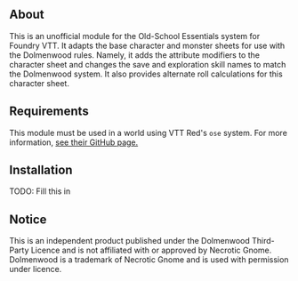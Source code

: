 ## About

This is an unofficial module for the Old-School Essentials system for Foundry VTT. It adapts the base character and monster sheets for use with the Dolmenwood rules. Namely, it adds the attribute modifiers to the character sheet and changes the save and exploration skill names to match the Dolmenwood system. It also provides alternate roll calculations for this character sheet.

## Requirements

This module must be used in a world using VTT Red's `ose` system. For more information, [see their GitHub page.](https://github.com/vttred/ose)

## Installation

TODO: Fill this in

## Notice

This is an independent product published under the Dolmenwood Third-Party Licence and is not affiliated with or approved by Necrotic Gnome. Dolmenwood is a trademark of Necrotic Gnome and is used with permission under licence.
